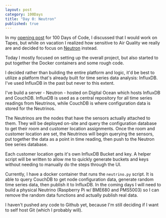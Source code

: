 ```yaml
---
layout: post
category: 100Days
title: "Day 0: Neutron"
published: true
---
```


In my [opening post](/100-days-code) for 100 Days of Code, I discussed that I would work on Tapes, but while on vacation I realized how sensitive to Air Quality we really are and decided to focus on [Neutron](/neutron) instead.

Today I mostly focused on setting up the overall project, but also started to put together the Docker containers and some rough code.

I decided rather than building the entire platform and logic, it'd be best to utilize a platform that's already built for time series data analysis: InfluxDB. I've used InfluxDB in the past but never to this extent. 

I've build a server - Neutron - hosted on Digital Ocean which hosts InfluxDB and CouchDB. InfluxDB is used as a central repository for all time series readings from Neutrinos, while CouchDB is where configuration data is stored for the Neutrinos.

The Neutrinos are the nodes that have the sensors actually attached to them. They will be deployed on-site and query the configuration database to get their room and customer location assignments. Once the room and customer location are set, the Neutrinos will begin querying the sensors, put together the data as a point in time reading, then push to the Neutron tiee series database.

Each customer location gets it's own InfluxDB Bucket and key. A helper script will be written to allow me to quickly generate buckets and keys without needing to manually do the steps through the UI.

Currently, I have a docker container that runs the `neutrino.py` script. It is able to query CouchDB to get node configuration data, generate random time series data, then publish it to InfluxDB. In the coming days I will need to build a physical Neutrino (Raspberry Pi w/ BME680 and PMS5003) so I can remove the random data functions and actually publish real data.

I haven't pushed any code to Github yet, because I'm still deciding if I want to self host Git (which I probably will).